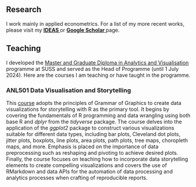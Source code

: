 ## Research

I work mainly in applied econometrics. For a list of my more recent works, please visit my <a style="font-weight:bold" href="https://ideas.repec.org/f/psi516.html"> IDEAS </a> or <a style="font-weight:bold" href="https://scholar.google.com.au/citations?user=m7HG2YQAAAAJ&hl=en"> Google Scholar </a> page.


## Teaching

I developed the  <a href="https://www.suss.edu.sg/programmes/detail/mavi">Master and Graduate Diploma in Analytics and Visualisation</a> programme at SUSS and served as the Head of Programme (until 1 July 2024). Here are the courses I am teaching or have taught in the programme.


### ANL501 Data Visualisation and Storytelling 

This <a href="https://nicholas-sim.github.io/ANL501-Data-Visualisation-and-Storytelling/">course</a> adopts the principles of Grammar of Graphics to create data visualizations for storytelling with R as the primary tool. It begins by covering the fundamentals of R programming and data wrangling using both base R and _dplyr_ from the _tidyverse_ package. The course delves into the application of the _ggplot2_ package to construct various visualizations suitable for different data types, including bar plots, Cleveland dot plots, jitter plots, boxplots, line plots, area plots, path plots, tree maps, choropleth maps, and more. Emphasis is placed on the importance of data preprocessing such as reshaping and pivoting to achieve desired plots. Finally, the course focuses on teaching how to incorporate data storytelling elements to create compelling visualizations and covers the use of RMarkdown and data APIs for the automation of data processing and analytics processes when crafting of reproducible reports.

